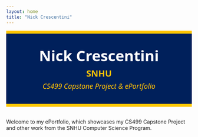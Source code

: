 ```yaml
---
layout: home
title: "Nick Crescentini"
---
```


<style>
  .banner-wrapper {
    background-color: #00205B; /* SNHU Blue */
    color: #ffffff;
    padding: 2rem;
    text-align: center;
    margin-bottom: 2rem;
    font-family: 'Segoe UI', sans-serif;
    border-top: 8px solid #FFC600;   /* SNHU Gold */
    border-bottom: 8px solid #FFC600;
  }

  .banner-wrapper h1 {
    margin: 0;
    font-size: 2.5rem;
    font-weight: 800;
  }

  .banner-wrapper h2 {
    margin: 0.3rem 0;
    font-size: 1.5rem;
    font-weight: 600;
    color: #FFC600;
  }

  .banner-wrapper h3 {
    margin: 0.2rem 0;
    font-size: 1.2rem;
    font-style: italic;
    font-weight: 400;
    color: #FFC600;
  }
</style>

<div class="banner-wrapper">
  <h1>Nick Crescentini</h1>
  <h2>SNHU</h2>
  <h3>CS499 Capstone Project &amp; ePortfolio</h3>
</div>


Welcome to my ePortfolio, which showcases my CS499 Capstone Project and other work from the SNHU Computer Science Program.
